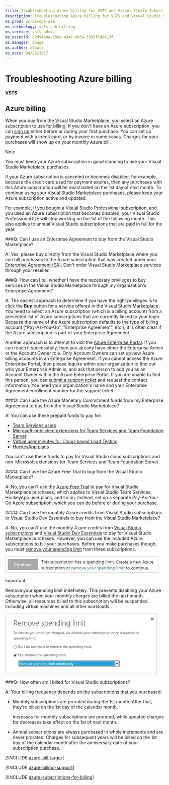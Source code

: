 ```yaml
---
title: Troubleshooting Azure billing for VSTS and Visual Studio Subscriptions 
description: Troubleshooting Azure billing for VSTS and Visual Studio Subscriptions 
ms.prod: vs-devops-alm
ms.technology: vsts-sub-billing
ms.service: vsts-admin
ms.assetid: 62d94b8a-256a-4347-905a-3393f5d8a13f
ms.manager: douge
ms.author: elbatk
ms.date: 04/28/2017
---
```


#	Troubleshooting Azure billing

**VSTS**

<a name="billing"></a>
##	Azure billing

When you buy from the Visual Studio Marketplace, 
you select an Azure subscription to use for billing. 
If you don't have an Azure subscription, 
you can [sign up](https://account.windowsazure.com/Subscriptions) 
either before or during your first purchase. 
You can set up payment with a credit card, 
or by invoice in some cases. Charges for your 
purchases will show up on your monthly Azure bill.

>[!NOTE]  
>You must keep your Azure subscription in good 
standing to use your Visual Studio Marketplace purchases. 


If your Azure subscription is canceled or becomes disabled, 
for example, because the credit card used for payment expires, 
then any purchases with this Azure subscription will be 
deactivated on the 1st day of next month. 
To continue using your Visual Studio Marketplace purchases, 
please keep your Azure subscription active and updated.

For example, if you bought a Visual Studio Professional subscription, 
and you used an Azure subscription that becomes disabled, 
your Visual Studio Professional IDE will stop working on 
the 1st of the following month. This also applies to annual 
Visual Studio subscriptions that are paid in full for the year. 

###Q:	Can I use an Enterprise Agreement to buy from the Visual Studio Marketplace?

A:	Yes, please buy directly from the Visual Studio Marketplace 
where you can bill purchases to the Azure subscription that was created 
under your [Enterprise Agreement (EA)](https://azure.microsoft.com/en-us/pricing/enterprise-agreement/). 
Don't order Visual Studio Marketplace services through your reseller.

###Q: How can I tell whether I have the necessary privileges to buy services in the Visual Studio Marketplace through my organization's Enterprise Agreement?

A: The easiest approach to determine if you have the right privileges is to click the **Buy** button for a service offered in the Visual Studio Marketplace. You need to select an Azure subscription (which is a billing account) from a presented list of Azure subscriptions that are currently linked to your login. Because the name of the Azure subscription defaults to the type of billing account ("Pay-As-You-Go", "Enterprise Agreement", etc.), it is often clear if the Azure subscription is part of your Enterprise Agreement.

Another approach is to attempt to visit the [Azure Enterprise Portal](http://ea.azure.com).  If you can reach it successfully, then you already have either the Enterprise Admin or the Account Owner role. Only Account Owners can set up new Azure billing accounts in an Enterprise Agreement. If you cannot access the Azure Enterprise Portal, then please inquire within your organization to find out who your Enterprise Admin is, and ask that person to add you as an Account Owner within the Azure Enterprise Portal.  If you are unable to find this person, you can [submit a support ticket](http://aka.ms/AzureEntSupport) and request the contact information.  You need your organization's name and your Enterprise Agreement enrollment number for the support ticket.


###Q:	Can I use the Azure Monetary Commitment funds from my Enterprise Agreement to buy from the Visual Studio Marketplace?

A:	You can use these prepaid funds to pay for: 

*	[Team Services users](https://marketplace.visualstudio.com/items?itemName=ms.vss-vstsuser) 
*	[Microsoft-published extensions for Team Services and Team Foundation Server](https://marketplace.visualstudio.com/vsts)
*	[Virtual user minutes for Cloud-based Load Testing](https://www.visualstudio.com/docs/setup-admin/team-services/buy-more-build-vs )
*	[HockeyApp plans](https://marketplace.visualstudio.com/subscriptions)

You can't use these funds to pay for Visual Studio cloud 
subscriptions and non-Microsoft extensions for Team Services and Team Foundation Server.

###Q:	Can I use the Azure Free Trial to buy from the Visual Studio Marketplace?

A:	No, you can't use the 
[Azure Free Trial](https://azure.microsoft.com/en-us/pricing/free-trial/) 
to pay for Visual Studio Marketplace purchases, 
which applies to Visual Studio Team Services, HockeyApp user plans, and so on. 
Instead, set up a separate Pay-As-You-Go Azure subscription,
which you can do before or during your purchase.  

###Q:	Can I use the monthly Azure credits from Visual Studio subscriptions or Visual Studio Dev Essentials to buy from the Visual Studio Marketplace?

A:	No, you can't use the monthly Azure credits from 
[Visual Studio subscriptions](https://www.visualstudio.com/products/subscriber-benefits-vs) 
and [Visual Studio Dev Essentials](https://www.visualstudio.com/en-us/products/visual-studio-dev-essentials-vs.aspx) 
to pay for Visual Studio Marketplace purchases. 
However, you can use the included Azure subscriptions to bill your purchases. 
Before you make purchases though, you must 
[remove your spending limit](https://azure.microsoft.com/en-us/pricing/spending-limits/) 
from these subscriptions.

<img alt="Spending limit" src="_shared/_img/spending-limit.png" style="border: 1px solid #CCCCCC" />

<a name="spending-limit"></a>

>[!IMPORTANT]  
>Remove your spending limit indefinitely.
This prevents disabling your Azure subscription 
when your monthly charges are billed the next month.
Otherwise, all resources billed to this subscription will be suspended,
including virtual machines and all other workloads. 

<img alt="Remove spending limit indefinitely" src="_shared/_img/remove-spending-limit.png" style="border: 1px solid #CCCCCC" />

###Q:	How often am I billed for Visual Studio subscriptions?

A: Your billing frequency depends on the subscriptions that you purchased:

*	Monthly subscriptions are prorated during the 1st month. 
After that, they're billed on the 1st day of the calendar month. 

    Increases for monthly subscriptions are prorated, 
    while updated charges for decreases take effect on the 1st of next month.

*	Annual subscriptions are always purchased in whole 
increments and are never prorated. Charges for subsequent 
years will be billed on the 1st day of the calendar month 
after the anniversary date of your subscription purchase.

[!INCLUDE [azure-bill-larger](../_shared/qa-azure-bill-larger.md)]

[!INCLUDE [azure-billing-support](_shared/qa-azure-billing-support.md)]




<a name="AzureMSDNSubscription"></a>

[!INCLUDE [azure-subscriptions-for-billing](../_shared/qa-azure-subscriptions-for-billing.md)]

